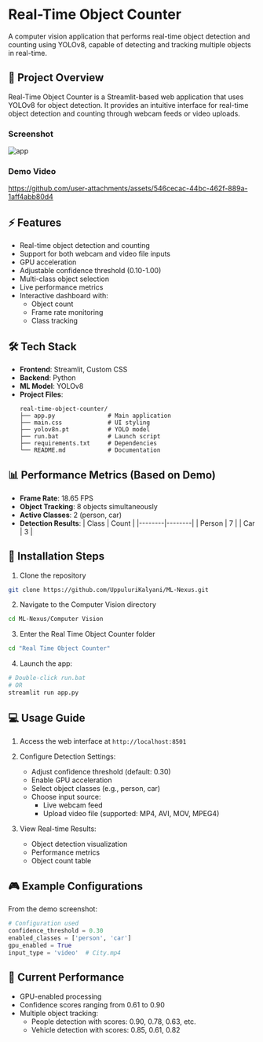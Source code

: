 # Real-Time Object Counter

A computer vision application that performs real-time object detection and counting using YOLOv8, capable of detecting and tracking multiple objects in real-time.

## 🎯 Project Overview

Real-Time Object Counter is a Streamlit-based web application that uses YOLOv8 for object detection. It provides an intuitive interface for real-time object detection and counting through webcam feeds or video uploads.

### Screenshot
![app](https://github.com/user-attachments/assets/ca4f20ca-2503-464a-b61c-d9ded35bcb94)

### Demo Video
https://github.com/user-attachments/assets/546cecac-44bc-462f-889a-1aff4abb80d4

## ⚡ Features
- Real-time object detection and counting
- Support for both webcam and video file inputs
- GPU acceleration
- Adjustable confidence threshold (0.10-1.00)
- Multi-class object selection
- Live performance metrics
- Interactive dashboard with:
  - Object count
  - Frame rate monitoring
  - Class tracking

## 🛠️ Tech Stack
- **Frontend**: Streamlit, Custom CSS
- **Backend**: Python
- **ML Model**: YOLOv8
- **Project Files**:
  ```
  real-time-object-counter/
  ├── app.py               # Main application
  ├── main.css             # UI styling
  ├── yolov8n.pt           # YOLO model
  ├── run.bat              # Launch script
  ├── requirements.txt     # Dependencies
  └── README.md            # Documentation
  ```

## 📊 Performance Metrics (Based on Demo)
- **Frame Rate**: 18.65 FPS
- **Object Tracking**: 8 objects simultaneously
- **Active Classes**: 2 (person, car)
- **Detection Results**:
  | Class  | Count |
  |--------|--------|
  | Person | 7      |
  | Car    | 3      |

## 🚀 Installation Steps

1. Clone the repository
```bash
git clone https://github.com/UppuluriKalyani/ML-Nexus.git
```

2. Navigate to the Computer Vision directory
```bash
cd ML-Nexus/Computer Vision
```

3. Enter the Real Time Object Counter folder
```bash
cd "Real Time Object Counter"
```

4. Launch the app:
```bash
# Double-click run.bat
# OR
streamlit run app.py
```

## 💻 Usage Guide

1. Access the web interface at `http://localhost:8501`

2. Configure Detection Settings:
   - Adjust confidence threshold (default: 0.30)
   - Enable GPU acceleration
   - Select object classes (e.g., person, car)
   - Choose input source:
     - Live webcam feed
     - Upload video file (supported: MP4, AVI, MOV, MPEG4)

3. View Real-time Results:
   - Object detection visualization
   - Performance metrics
   - Object count table

## 🎮 Example Configurations

From the demo screenshot:
```python
# Configuration used
confidence_threshold = 0.30
enabled_classes = ['person', 'car']
gpu_enabled = True
input_type = 'video'  # City.mp4
```

## 🔄 Current Performance
- GPU-enabled processing
- Confidence scores ranging from 0.61 to 0.90
- Multiple object tracking:
  - People detection with scores: 0.90, 0.78, 0.63, etc.
  - Vehicle detection with scores: 0.85, 0.61, 0.82